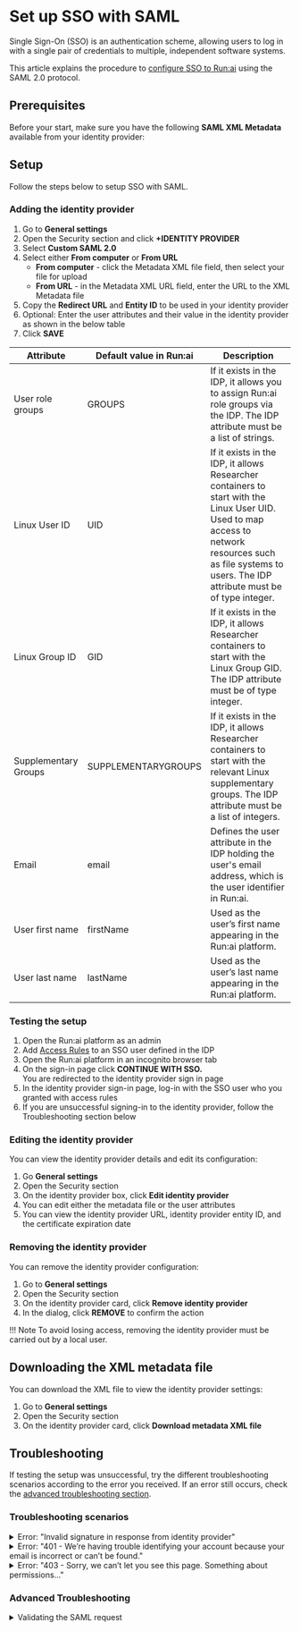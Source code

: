 # Set up SSO with SAML

Single Sign-On (SSO) is an authentication scheme, allowing users to log in with a single pair of credentials to multiple, independent software systems.

This article explains the procedure to [configure SSO to Run:ai](../authentication-and-authorization.md#single-sign-on-sso) using the SAML 2.0 protocol.

## Prerequisites

Before your start, make sure you have the following **SAML XML Metadata** available from your identity provider:

## Setup

Follow the steps below to setup SSO with SAML.

### Adding the identity provider

1. Go to **General settings**
2. Open the Security section and click **+IDENTITY PROVIDER**
3. Select **Custom SAML 2.0**
4. Select either **From computer** or **From URL**
   * **From computer** - click the Metadata XML file field, then select your file for upload
   * **From URL** - in the Metadata XML URL field, enter the URL to the XML Metadata file
5. Copy the **Redirect URL** and **Entity ID** to be used in your identity provider
6. Optional: Enter the user attributes and their value in the identity provider as shown in the below table
7. Click **SAVE**

| Attribute            | Default value in Run:ai | Description                                                                                                                                                                                                  |
| -------------------- | ----------------------- | ------------------------------------------------------------------------------------------------------------------------------------------------------------------------------------------------------------ |
| User role groups     | GROUPS                  | If it exists in the IDP, it allows you to assign Run:ai role groups via the IDP. The IDP attribute must be a list of strings.                                                                                |
| Linux User ID        | UID                     | If it exists in the IDP, it allows Researcher containers to start with the Linux User UID. Used to map access to network resources such as file systems to users. The IDP attribute must be of type integer. |
| Linux Group ID       | GID                     | If it exists in the IDP, it allows Researcher containers to start with the Linux Group GID. The IDP attribute must be of type integer.                                                                       |
| Supplementary Groups | SUPPLEMENTARYGROUPS     | If it exists in the IDP, it allows Researcher containers to start with the relevant Linux supplementary groups. The IDP attribute must be a list of integers.                                                |
| Email                | email                   | Defines the user attribute in the IDP holding the user's email address, which is the user identifier in Run:ai.                                                                                              |
| User first name      | firstName               | Used as the user’s first name appearing in the Run:ai platform.                                                                                                                                              |
| User last name       | lastName                | Used as the user’s last name appearing in the Run:ai platform.                                                                                                                                               |

### Testing the setup

1. Open the Run:ai platform as an admin
2. Add [Access Rules](../accessrules.md) to an SSO user defined in the IDP
3. Open the Run:ai platform in an incognito browser tab
4. On the sign-in page click **CONTINUE WITH SSO.**\
   You are redirected to the identity provider sign in page
5. In the identity provider sign-in page, log-in with the SSO user who you granted with access rules
6. If you are unsuccessful signing-in to the identity provider, follow the Troubleshooting section below

### Editing the identity provider

You can view the identity provider details and edit its configuration:

1. Go **General settings**
2. Open the Security section
3. On the identity provider box, click **Edit identity provider**
4. You can edit either the metadata file or the user attributes
5. You can view the identity provider URL, identity provider entity ID, and the certificate expiration date

### Removing the identity provider

You can remove the identity provider configuration:

1. Go to **General settings**
2. Open the Security section
3. On the identity provider card, click **Remove identity provider**
4. In the dialog, click **REMOVE** to confirm the action

!!! Note To avoid losing access, removing the identity provider must be carried out by a local user.

## Downloading the XML metadata file

You can download the XML file to view the identity provider settings:

1. Go to **General settings**
2. Open the Security section
3. On the identity provider card, click **Download metadata XML file**

## Troubleshooting

If testing the setup was unsuccessful, try the different troubleshooting scenarios according to the error you received. If an error still occurs, check the [advanced troubleshooting section](saml.md#advanced-troubleshooting).

### Troubleshooting scenarios

<details>

<summary>Error: "Invalid signature in response from identity provider"</summary>

**Description**: After trying to log-in, the following message is received in the RunLai log-in page.

**Mitigation:**

1. Go to the Tools & Settings menu
2. Click **General**
3. Open the Security section
4. In the identity provider box, check for a "Certificate expired” error
5. If it is expired, update the SAML metadata file to include a valid certificate

</details>

<details>

<summary>Error: "401 - We’re having trouble identifying your account because your email is incorrect or can’t be found."</summary>

**Description:** Authentication failed because email attribute was not found.

**Mitigation**: Validate the user’s email attribute is mapped correctly

</details>

<details>

<summary>Error: "403 - Sorry, we can’t let you see this page. Something about permissions…"</summary>

**Description:** The authenticated user is missing permissions

**Mitigation**:

1. Validate either the user or its related group/s are assigned with [access rules](../accessrules.md)
2. Validate the user’s groups attribute is mapped correctly

**Advanced:**

1. Open the Chrome DevTools: Right-click on page → Inspect → Console tab
2. Run the following command to retrieve and paste the user’s token: `localStorage.token;`
3. Paste in [https://jwt.io](https://jwt.io)
4. Under the Payload section validate the values of the user’s attributes

</details>

### Advanced Troubleshooting

<details>

<summary>Validating the SAML request</summary>

The SAML login flow can be separated into two parts:

* Run:ai redirects to the IDP for log-ins using a SAML Request
* On successful log-in, the IDP redirects back to Run:ai with a SAML Response

Validate the SAML Request to ensure the SAML flow works as expected:

1. Go to the Run:ai login screen
2. Open the Chrome Network inspector: Right-click → Inspect on the page → Network tab
3. On the sign-in page click CONTINUE WITH SSO.
4. Once redirected to the Identity Provider, search in the Chrome network inspector for an HTTP request showing the SAML Request. Depending on the IDP url, this would be a request to the IDP domain name. For example, `accounts.google.com/idp?1234`.
5. When found, go to the Payload tab and copy the value of the SAML Request
6. Paste the value into a SAML decoder (e.g. [https://www.samltool.com/decode.php](https://www.samltool.com/decode.php))
7. Validate the request:
   * The content of the `<saml:Issuer>` tag is the same as `Entity ID` given when [adding the identity provider](saml.md#adding-the-identity-provider)
   * The content of the `AssertionConsumerServiceURL` is the same as the `Redirect URI` given when [adding the identity provider](saml.md#adding-the-identity-provider)
8. Validate the response:
   * The user email under the `<saml2:Subject>` tag is the same as the logged-in user
   * Make sure that under the `<saml2:AttributeStatement>` tag, there is an Attribute named `email` (lowercase). This attribute is mandatory.
   * If other, optional user attributes (`groups`, `firstName`, `lastName`, `uid`, `gid`) are mapped make sure they also exist under `<saml2:AttributeStatement>` along with their respective values.

</details>
